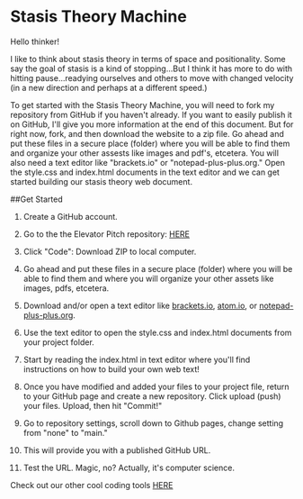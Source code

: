 # Stasis Theory Machine

Hello thinker! 

I like to think about stasis theory in terms of space and positionality. Some say the goal of stasis is a kind of stopping...But I think it has more to do with hitting pause...readying ourselves and others to move with changed velocity (in a new direction and perhaps at a different speed.) 
    
To get started with the Stasis Theory Machine, you will need to fork my repository from GitHub if you haven't already. If you want to easily publish it on GitHub, I'll give you more information at the end of this document. But for right now, fork, and then download the website to a zip file. Go ahead and put these files in a secure place (folder) where you will be able to find them and organize your other assests like images and pdf's, etcetera. You will also need a text editor like "brackets.io" or "notepad-plus-plus.org." Open the style.css and index.html documents in the text editor and we can get started building our stasis theory web document.

##Get Started


1. Create a GitHub account. 

2. Go to the the Elevator Pitch repository: [HERE](https://github.com/Pitt-Fuego/stasis-theory-machine)

3. Click "Code": Download ZIP to local computer. 

4. Go ahead and put these files in a secure place (folder) where you will be able to find them and where you will organize your other assets like images, pdfs, etcetera. 

5. Download and/or open a text editor like [brackets.io](https://brackets.io), [atom.io](https://atom.io), or [notepad-plus-plus.org](notepad-plus-plus.org). 

6. Use the text editor to open the style.css and index.html documents from your project folder.  

7. Start by reading the index.html in text editor where you'll find instructions on how to build your own web text!

8. Once you have modified and added your files to your project file, return to your GitHub page and create a new repository. Click  upload (push) your files. Upload, then hit "Commit!" 

9. Go to repository settings, scroll down to Github pages, change setting from "none" to "main."  

10. This will provide you with a published GitHub URL.

11. Test the URL. Magic, no? Actually, it's computer science.  

Check out our other cool coding tools [HERE](https://pitt-fuego.github.io/Pitt-Fuego-Coding-Tools/)

